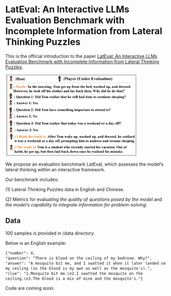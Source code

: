 # LatEval: An Interactive LLMs Evaluation Benchmark with Incomplete Information from Lateral Thinking Puzzles

This is the official introduction to the paper [LatEval: An Interactive LLMs Evaluation Benchmark with Incomplete Information from Lateral Thinking Puzzles](https://arxiv.org/pdf/2308.10855.pdf). 

<img src="assets/turtle_00.png" style="zoom:40%;" />

We propose an evaluation benchmark LatEval, which assesses the model’s lateral thinking within an interactive framework.



Our benchmark includes:

(1) Lateral Thinking Puzzles data in English and Chinese.

(2) Metrics for evaluating *the quality of questions posed by the model* and *the model’s capability to integrate information for problem-solving*.



## Data

100 samples is provided in /data directory.

Below is an English example:

```
{"number": 4,
"question": "There is blood on the ceiling of my bedroom. Why?",
"answer": "A mosquito bit me, and I swatted it when it later landed on my ceiling (so the blood is my own as well as the mosquito's).",
"clue": "1.Mosquito bit me.\n2.I swatted the mosquito on the ceiling.\n3.The blood is a mix of mine and the mosquito's."}
```

Code are coming soon.

